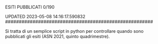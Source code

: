 ESITI PUBBLICATI 0/190 

UPDATED 2023-05-08 14:16:17.590832
######################################################

Si tratta di un semplice script in python per controllare quando sono pubblicati gli esiti (ASN 2021, quinto quadrimestre).

